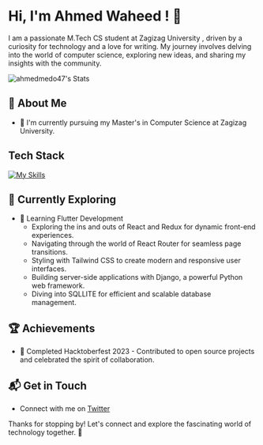 # Hi, I'm Ahmed Waheed ! 👋

I am a passionate M.Tech CS student at Zagizag University , driven by a curiosity for technology and a love for writing. My journey involves delving into the world of computer science, exploring new ideas, and sharing my insights with the community.

![ahmedmedo47's Stats](https://github-readme-stats.vercel.app/api?username=ahmedmedo47&theme=vue-dark&show_icons=true&hide_border=true&count_private=true)

## 🚀 About Me

- 🔭 I'm currently pursuing my Master's in Computer Science at Zagizag University.



## Tech Stack
[![My Skills](https://skillicons.dev/icons?i=linux,flutter,git,github,bash,c,cpp,dart)](https://skillicons.dev)

## 🌱 Currently Exploring

- 🚀 Learning Flutter Development
  - Exploring the ins and outs of React and Redux for dynamic front-end experiences.
  - Navigating through the world of React Router for seamless page transitions.
  - Styling with Tailwind CSS to create modern and responsive user interfaces.
  - Building server-side applications with Django, a powerful Python web framework.
  - Diving into SQLLITE for efficient and scalable database management.

 ## 🏆 Achievements

- 🌟 Completed Hacktoberfest 2023 - Contributed to open source projects and celebrated the spirit of collaboration.


## 📬 Get in Touch

- Connect with me on [Twitter](https://twitter.com/AHMEDME63458382)



Thanks for stopping by! Let's connect and explore the fascinating world of technology together. 🚀



<!--

Here are some ideas to get you started:

- 🔭 I’m currently working on ...
- 🌱 I’m currently learning ...
- 👯 I’m looking to collaborate on ...
- 🤔 I’m looking for help with ...
- 💬 Ask me about ...
- 📫 How to reach me: ...
- 😄 Pronouns: ...
- ⚡ Fun fact: ...
-->

